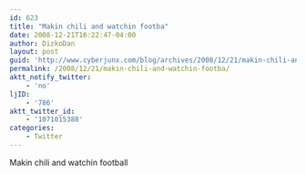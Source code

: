 ```yaml
---
id: 623
title: "Makin chili and watchin footba"
date: 2008-12-21T16:22:47-04:00
author: DizkoDan
layout: post
guid: 'http://www.cyberjunx.com/blog/archives/2008/12/21/makin-chili-and-watchin-footba/'
permalink: /2008/12/21/makin-chili-and-watchin-footba/
aktt_notify_twitter:
    - 'no'
ljID:
    - '786'
aktt_twitter_id:
    - '1071015388'
categories:
    - Twitter
---
```


Makin chili and watchin football